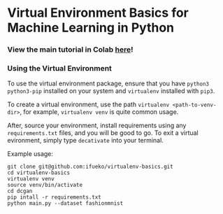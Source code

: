 # Virtual Environment Basics for Machine Learning in Python

### View the main tutorial in Colab [here](https://colab.research.google.com/drive/1Zw7sfAjcJgZDnmwwntOWQsHMQGXLpPIi?usp=sharing)!

### Using the Virtual Environment

To use the virtual environment package, ensure that you have `python3 python3-pip` installed on your system and `virtualenv` installed with `pip3`.

To create a virtual environment, use the path `virtualenv <path-to-venv-dir>`, for example, `virtualenv venv` is quite common usage.

After, source your environment, install requirements using any `requirements.txt` files, and you will be good to go. 
To exit a virtual evironment, simply type `decativate` into your terminal.

Example usage:
```
git clone git@github.com:ifueko/virtualenv-basics.git
cd virtualenv-basics
virtualenv venv
source venv/bin/activate
cd dcgan
pip intall -r requirements.txt
python main.py --dataset fashionmnist

```
